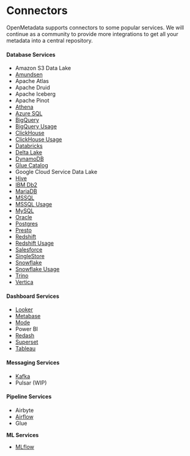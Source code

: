 # Connectors

OpenMetadata supports connectors to some popular services. We will continue as a community to provide more integrations to get all your metadata into a central repository.

#### Database Services

* Amazon S3 Data Lake
* [Amundsen](amundsen.md)
* Apache Atlas
* Apache Druid
* Apache Iceberg
* Apache Pinot
* [Athena](athena/)
* [Azure SQL](azure-sql/)
* [BigQuery](bigquery/)
* [BigQuery Usage](bigquery/)
* [ClickHouse](clickhouse/)
* [ClickHouse Usage](clickhouse/)
* [Databricks](databricks/)
* [Delta Lake](delta-lake/)
* [DynamoDB](dynamodb/)
* [Glue Catalog](glue-catalog/)
* Google Cloud Service Data Lake
* [Hive](hive/)
* [IBM Db2](ibm-db2.md)
* [MariaDB](mariadb.md)
* [MSSQL](mssql/)
* [MSSQL Usage](mssql/)
* [MySQL](mysql/)
* [Oracle](oracle/)
* [Postgres](postgres/)
* [Presto](presto/)
* [Redshift](redshift/)
* [Redshift Usage](redshift/)
* [Salesforce](salesforce/)
* [SingleStore](singlestore/)
* [Snowflake](snowflake/)
* [Snowflake Usage](snowflake/)
* [Trino](trino/)
* [Vertica](vertica/)

#### Dashboard Services

* [Looker](looker/)
* [Metabase](metabase/)
* [Mode](mode/)
* Power BI
* [Redash](redash/)
* [Superset](superset-1/)
* [Tableau](tableau/)

#### Messaging Services

* [Kafka](kafka.md)
* Pulsar (WIP)

#### Pipeline Services

* Airbyte
* [Airflow](../airflow/)
* Glue

**ML Services**

* [MLflow](mlflow/)
